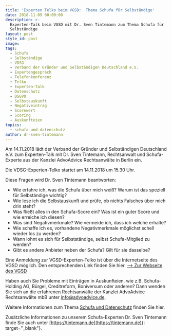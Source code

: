 ```yaml
---
title: 'Experten Telko beim VGSD:  Thema Schufa für Selbständige'
date: 2018-11-09 00:00:00
description: >-
  Experten-Talk beim VGSD mit Dr. Sven Tintemann zum Thema Schufa für
  Selbständige
layout: post
style_id: post
image:
tags:
  - Schufa
  - Selbständige
  - VDSG
  - Verband der Gründer und Selbständigen Deutschland e.V.
  - Expertengespräch
  - Telefonkonferenz
  - Telko
  - Experten-Talk
  - Datenschutz
  - DSGVO
  - Selbstauskunft
  - Negativeintrag
  - Scorewert
  - Scoring
  - Auskunfteien
topics:
  - schufa-und-datenschutz
author: dr-sven-tintemann
---
```

Am 14.11.2018 lädt der Verband der Gründer und Selbständigen Deutschland e.V. zum Experten-Talk mit Dr. Sven Tintemann, Rechtsanwalt und Schufa-Experte aus der Kanzlei AdvoAdvice Rechtsanwälte in Berlin ein.&nbsp;

Die VDSG-Experten-Telko startet am 14.11.2018 um 15.30 Uhr.&nbsp;

Diese Fragen wird Dr. Sven Tintemann beantworten:

* Wie erfahre ich, was die Schufa über mich weiß? Warum ist das speziell für Selbständige wichtig?
* Wie lese ich die Selbstauskunft und prüfe, ob nichts Falsches über mich drin steht?
* Was fließt alles in den Schufa-Score ein? Was ist ein guter Score und wie erreiche ich diesen?
* Was sind Negativmerkmale? Wie vermeide ich, dass ich welche erhalte?
* Wie schaffe ich es, vorhandene Negativmerkmale möglichst schell wieder los zu werden?
* Wann lohnt es sich für Selbstständige, selbst Schufa-Mitglied zu werden?
* Gibt es andere Anbieter neben der Schufa? Gilt für sie dasselbe?

Eine Anmeldung zur VGSD-Experten-Telko ist über die Internetseite des VGSD möglich. Den entsprechenden Link finden Sie hier. [–&gt; Zur Webseite des VGSD](https://www.vgsd.de/experten-telko-schufa-aus-sicht-von-selbststaendigen-das-musst-du-beachten/)

Haben auch Sie Probleme mit Einträgen in Auskunfteien, wie z.B. Schufa-Holding AG, Bürgel, Creditreform, Boniversum oder anderen? Dann wenden Sie sich an die erfahrenen Rechtsanwälte der Kanzlei AdvoAdvice Rechtsanwälte mbB unter [info@advoadvice.de](mailto:info@advoadvice.de).

Weitere Informationen zum Thema [Schufa und Datenschutz](/themen/schufa-und-datenschutz/)&nbsp;finden Sie hier.&nbsp;

Zusätzliche Informationen zu unserem Schufa-Experten Dr. Sven Tintemann finde Sie auch unter [https://tintemann.de](https://tintemann.de){: target="_blank"}.